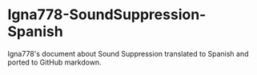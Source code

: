 # Igna778-SoundSuppression-Spanish
Igna778's document about Sound Suppression translated to Spanish and ported to GitHub markdown.
